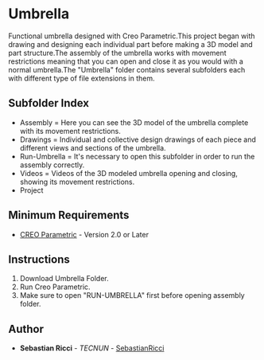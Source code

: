# Umbrella

Functional umbrella designed with Creo Parametric.This project began with drawing and designing each individual part before making a 3D model and part structure.The assembly of the umbrella works with movement restrictions meaning that you can open and close it as you would with a normal umbrella.The "Umbrella" folder contains several subfolders each with different type of file extensions in them.

## Subfolder Index
* Assembly = Here you can see the 3D model of the umbrella complete with its movement restrictions.
* Drawings = Individual and collective design drawings of each piece and different views and sections of the umbrella.
* Run-Umbrella = It's necessary to open this subfolder in order to run the assembly correctly.
* Videos = Videos of the 3D modeled umbrella opening and closing, showing its movement restrictions.
* Project

## Minimum Requirements
* [CREO Parametric](https://www.ptc.com/en/products/cad/creo/parametric) - Version 2.0 or Later

## Instructions

1. Download Umbrella Folder.
2. Run Creo Parametric.
3. Make sure to open "RUN-UMBRELLA" first before opening assembly folder.

## Author

* **Sebastian Ricci** - *TECNUN* - [SebastianRicci](https://github.com/SebastianRicci)
